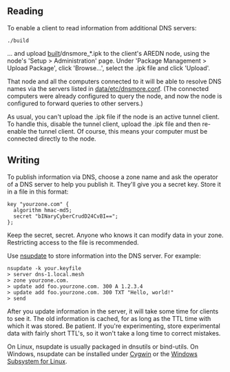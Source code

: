 ## Reading

To enable a client to read information from additional DNS servers:

`./build`

... and upload [built](built)/dnsmore_*.ipk to the client's AREDN node,
using the node's 'Setup > Administration' page. Under 'Package
Management > Upload Package', click 'Browse...', select the
.ipk file and click 'Upload'.

That node and all the computers connected to it will be able to
resolve DNS names via the servers listed in
[data/etc/dnsmore.conf](data/etc/dnsmore.conf).
(The connected computers were already configured to query the node,
and now the node is configured to forward queries to other servers.)

As usual, you can't upload the .ipk file if the node is an active
tunnel client. To handle this, disable the tunnel client, upload
the .ipk file and then re-enable the tunnel client. Of course,
this means your computer must be connected directly to the node.

## Writing

To publish information via DNS, choose a zone name
and ask the operator of a DNS server to help you publish it.
They'll give you a secret key. Store it in a file in this format:
```
key "yourzone.com" {
  algorithm hmac-md5;
  secret "bINaryCyberCrudD24CvBI==";
};
```
Keep the secret, secret.
Anyone who knows it can modify data in your zone.
Restricting access to the file is recommended.

Use [nsupdate](https://linux.die.net/man/8/nsupdate)
to store information into the DNS server. For example:
```
nsupdate -k your.keyfile
> server dns-1.local.mesh
> zone yourzone.com.
> update add foo.yourzone.com. 300 A 1.2.3.4
> update add foo.yourzone.com. 300 TXT "Hello, world!"
> send
```
After you update information in the server, it will take some time
for clients to see it. The old information is cached, for as long
as the TTL time with which it was stored. Be patient. If you're
experimenting, store experimental data with fairly short TTL's,
so it won't take a long time to correct mistakes.

On Linux, nsupdate is usually packaged in dnsutils or bind-utils.
On Windows, nsupdate can be installed under
[Cygwin](https://cygwin.com/index.html) or the
[Windows Subsystem for Linux](https://docs.microsoft.com/en-us/windows/wsl/about).
